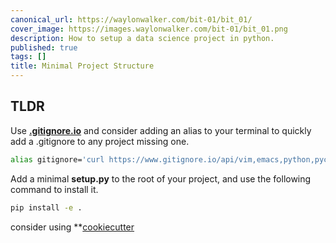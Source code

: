 ```yaml
---
canonical_url: https://waylonwalker.com/bit-01/bit_01/
cover_image: https://images.waylonwalker.com/bit-01/bit_01.png
description: How to setup a data science project in python.
published: true
tags: []
title: Minimal Project Structure
---
```


## TLDR

Use **[.gitignore.io](https://www.gitignore.io)** and consider adding an alias to your terminal to quickly add a .gitignore to any project missing one.

``` bash
alias gitignore='curl https://www.gitignore.io/api/vim,emacs,python,pycharm,sublimetext,visualstudio,visualstudiocode,data > .gitignore'
```

Add a minimal **setup.py** to the root of your project, and use the following command to install it.

``` bash
pip install -e .
```

consider using **[cookiecutter](https://github.com/audreyr/cookiecutter)